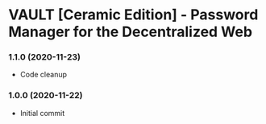 # VAULT [Ceramic Edition] - Password Manager for the Decentralized Web


### 1.1.0 (2020-11-23)
* Code cleanup

### 1.0.0 (2020-11-22)
* Initial commit
